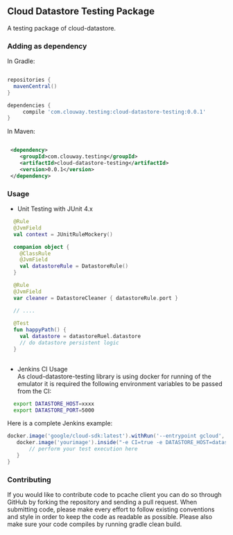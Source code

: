 ## Cloud Datastore Testing Package 
A testing package of cloud-datastore.

### Adding as dependency

In Gradle:
```groovy

repositories {
  mavenCentral()
}

dependencies {
     compile 'com.clouway.testing:cloud-datastore-testing:0.0.1'
}
```

In Maven:

```xml

 <dependency>
    <groupId>com.clouway.testing</groupId>
    <artifactId>cloud-datastore-testing</artifactId>
    <version>0.0.1</version>
 </dependency>

```

### Usage
 * Unit Testing with JUnit 4.x
```kotlin
  @Rule
  @JvmField
  val context = JUnitRuleMockery()

  companion object {
    @ClassRule
    @JvmField
    val datastoreRule = DatastoreRule()
  }

  @Rule
  @JvmField
  var cleaner = DatastoreCleaner { datastoreRule.port }

  // ....
   
  @Test
  fun happyPath() {
    val datastore = datastoreRuel.datastore
    // do datastore persistent logic
  }
   
```

 * Jenkins CI Usage   
 As cloud-datastore-testing library is using docker for running of the emulator it is required the following environment
 variables to be passed from the CI:
  
 ```bash
   export DATASTORE_HOST=xxxx
   export DATASTORE_PORT=5000
 ```  
 
 Here is a complete Jenkins example:
 ```groovy  
 docker.image('google/cloud-sdk:latest').withRun('--entrypoint gcloud', 'beta emulators datastore start --no-legacy --project testing --host-port=0.0.0.0:8888 --consistency=1 --no-store-on-disk') { c ->
    docker.image('yourimage').inside("-e CI=true -e DATASTORE_HOST=datastore -e DATASTORE_PORT=8888 --link ${c.id}:datastore") {
        // perform your test execution here  
    }
 }
```
 
 

### Contributing
If you would like to contribute code to pcache client you can do so through GitHub by forking the repository and sending
a pull request. When submitting code, please make every effort to follow existing conventions and style in order to
keep the code as readable as possible. Please also make sure your code compiles by running gradle clean build.
